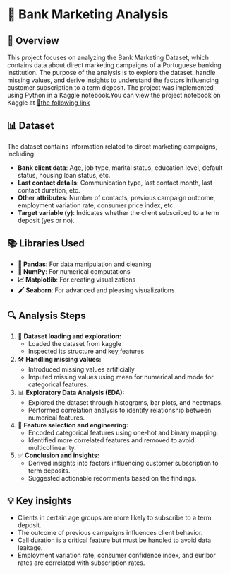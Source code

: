 # 🏦 Bank Marketing Analysis
## 🌟 Overview
This project focuses on analyzing the Bank Marketing Dataset, which contains data about direct marketing campaigns of a Portuguese banking institution. The purpose of the analysis is to explore the dataset, handle missing values, and derive insights to understand the factors influencing customer subscription to a term deposit. The project was implemented using Python in a Kaggle notebook.You can view the project notebook on Kaggle at [🔗the following link](https://www.kaggle.com/code/lalehseyin/bank-marketing)

## 📊 Dataset
The dataset contains information related to direct marketing campaigns, including:
- **Bank client data**: Age, job type, marital status, education level, default status, housing loan status, etc.	
 - **Last contact details**: Communication type, last contact month, last contact duration, etc.
- **Other attributes**: Number of contacts, previous campaign outcome, employment variation rate, consumer price index, etc.
- **Target variable (y)**: Indicates whether the client subscribed to a term deposit (yes or no).

## 📚 Libraries Used
- **🐼 Pandas**: For data manipulation and cleaning
- **🔢 NumPy**: For numerical computations
- **📈 Matplotlib**: For creating visualizations
- **🖌️ Seaborn**: For advanced and pleasing visualizations

## 🔍  Analysis Steps

 1.	📂 **Dataset loading and exploration:**
	-	Loaded the dataset from kaggle
	-	Inspected its structure and key features
 2. 🛠️ **Handling missing values:**
	- Introduced missing values artificially
	- Imputed missing values using mean for numerical and mode for categorical features.
 3.	📊 **Exploratory Data Analysis (EDA):**
	- Explored the dataset through histograms, bar plots, and heatmaps.
	-	Performed correlation analysis to identify relationship between numerical features.
 4. 🧬 **Feature selection and engineering:**
	 - Encoded categorical features using one-hot and binary mapping.
	-	Identified more correlated features and removed to avoid multicollinearity.
 5. ✅ **Conclusion and insights:**
    - Derived insights into factors influencing customer subscription to term deposits.
    - Suggested actionable recomments based on the findings.

## 💡 Key insights
- Clients in certain age groups are more likely to subscribe to a term deposit.
- The outcome of previous campaigns influences client behavior.
- Call duration is a critical feature but must be handled to avoid data leakage.
- Employment variation rate, consumer confidence index, and euribor rates are correlated with subscription rates.
